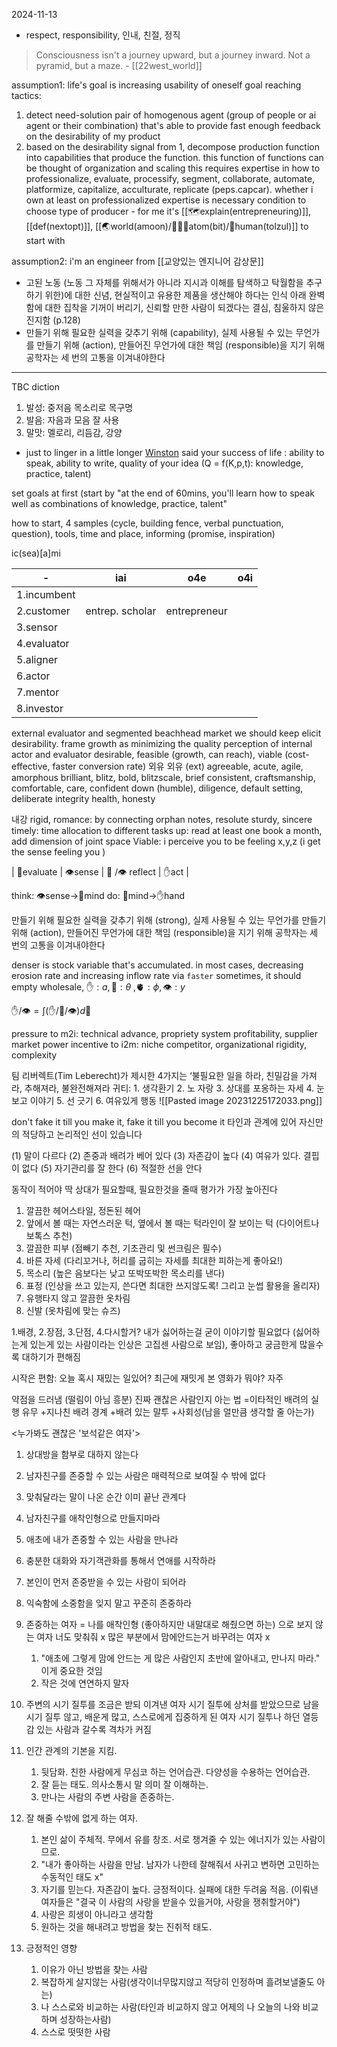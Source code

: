 2024-11-13
- respect, responsibility, 인내, 친절, 정직



> Consciousness isn't a journey upward, but a journey inward. Not a pyramid, but a maze. - [[22west_world]]

assumption1: life's goal is increasing usability of oneself
goal reaching tactics: 
1. detect need-solution pair of homogenous agent (group of people or ai agent or their combination) that's able to provide fast enough feedback on the desirability of my product
2. based on the desirability signal from 1, decompose production function into capabilities that produce the function. this function of functions can be thought of organization and scaling this requires expertise in how to professionalize, evaluate, processify, segment, collaborate, automate, platformize, capitalize,  acculturate,  replicate (peps.capcar). whether i own at least on professionalized expertise is necessary condition to choose type of producer - for me it's [[🗺️explain(entrepreneuring)]], [[def(nextopt)]], [[🌏world(amoon)/🤹🏼‍♂️atom(bit)/🌙human(tolzul)]] to start with

assumption2: i'm an engineer
from [[교양있는 엔지니어 감상문]]
- 고된 노동 (노동 그 자체를 위해서가 아니라 지시과 이해를 탐색하고 탁월함을 추구하기 위한)에 대한 신념, 현실적이고 유용한 제품을 생산해야 하다는 인식 아래 완벽함에 대한 집착을 기꺼이 버리기, 신뢰할 만한 사람이 되겠다는 결심, 침울하지 않은 진지함 (p.128)
- 만들기 위해 필요한 실력을 갖추기 위해 (capability), 실제 사용될 수 있는 무언가를 만들기 위해 (action), 만들어진 무언가에 대한 책임 (responsible)을 지기 위해 공학자는 세 번의 고통을 이겨내야한다

---
TBC
diction
1. 발성: 중저음 목소리로 목구명
2. 발음: 자음과 모음 잘 사용
3. 말맛: 멜로리, 리듬감, 강양
- just to linger in a little longer
[Winston](https://www.youtube.com/watch?v=jS-Jk9fT7uQ&ab_channel=JASONMEDIA) said your success of life : ability to speak, ability to write, quality of your idea (Q = f(K,p,t): knowledge, practice, talent)

set goals at first (start by "at the end of 60mins, you'll learn how to speak well as combinations of knowledge, practice, talent"

how to start, 4 samples (cycle, building fence, verbal punctuation, question), tools, time and place, informing (promise, inspiration)

ic(sea)[a]mi

| -           | iai             | o4e          | o4i |
| ----------- | --------------- | ------------ | --- |
| 1.incumbent |                 |              |     |
| 2.customer  | entrep. scholar | entrepreneur |     |
| 3.sensor    |                 |              |     |
| 4.evaluator |                 |              |     |
| 5.aligner   |                 |              |     |
| 6.actor     |                 |              |     |
| 7.mentor    |                 |              |     |
| 8.investor  |                 |              |     |
external evaluator and segmented beachhead market we should keep elicit desirability. 
frame growth as minimizing the quality perception of internal actor and evaluator
desirable, feasible (growth, can reach), viable (cost-effective, faster conversion rate)
외유
외유 (ext)
agreeable, acute, agile, amorphous
brilliant, blitz, bold, blitzscale, brief
consistent, craftsmanship, comfortable, care, confident
down (humble), diligence, default setting, deliberate
integrity
health, honesty

내강
rigid, romance: by connecting orphan notes, resolute
sturdy, sincere
timely: time allocation to different tasks
up: read at least one book a month, add dimension of joint space
Viable: 
i perceive you to be feeling x,y,z (i get the sense feeling you )

| 🧠evaluate | 👁️sense | 🧠 /👁️ reflect | ✋act |

think: 👁️sense->🧠mind
do: 🧠mind->✋hand


 만들기 위해 필요한 실력을 갖추기 위해 (strong), 실제 사용될 수 있는 무언가를 만들기 위해 (action), 만들어진 무언가에 대한 책임 (responsible)을 지기 위해 공학자는 세 번의 고통을 이겨내야한다

denser is stock variable that's accumulated. in most cases, decreasing erosion rate and increasing inflow rate via `faster`  sometimes, it should empty wholesale, 
$✋:a,🧠:\theta$ ,🫀$:\phi,👁️:y$

$✋/👁️ = \int (✋/🧠/👁️) d🧠$

pressure to m2i: technical advance, propriety system profitability, supplier market power
incentive to i2m: niche competitor, organizational rigidity, complexity

팀 리버렉트(Tim Leberecht)가 제시한 4가지는 ‘불필요한 일을 하라, 친밀감을 가져라, 추해져라, 불완전해져라
귀티: 1. 생각환기 2. 노 자랑 3. 상대를 포옹하는 자세 4. 눈 보고 이야기 5. 선 긋기 6. 여유있게 행동
![[Pasted image 20231225172033.png]]

don't fake it till you make it, fake it till you become it
타인과 관계에 있어 자신만의 적당하고 논리적인 선이 있습니다

(1) 말이 다르다 (2) 존중과 배려가 베어 있다 (3) 자존감이 높다 (4) 여유가 있다. 결핍이 없다 (5) 자기관리를 잘 한다 (6) 적절한 선을 안다

동작이 적어야
딱 상대가 필요할때, 필요한것을 줄때 평가가 가장 높아진다

1. 깔끔한 헤어스타일, 정돈된 헤어
2. 앞에서 볼 때는 자연스러운 턱, 옆에서 볼 때는 턱라인이 잘 보이는 턱 (다이어트나 보톡스 추천)
3. 깔끔한 피부 (점빼기 추천, 기초관리 및 썬크림은 필수)
4. 바른 자세 (다리꼬거나, 허리를 굽히는 자세를 최대한 피하는게 좋아요!)
5. 목소리 (높은 음보다는 낮고 또박또박한 목소리를 낸다)
6. 표정 (인상을 쓰고 있는지, 쓴다면 최대한 쓰지않도록! 그리고 눈썹 활용을 올리자)
7. 유행타지 않고 깔끔한 옷차림
8. 신발 (옷차림에 맞는 슈즈)

1.배경, 2.장점, 3.단점, 4.다시할거?
내가 싫어하는걸 굳이 이야기할 필요없다 (싫어하는게 있는게 있는 사람이라는 인상은 고집센 사람으로 보임), 좋아하고 궁금한게 많을수록 대하기가 편해짐

시작은 편함: 오늘 혹시 재밌는 일있어? 최근에 재밋게 본 영화가 뭐야? 자주

약점을 드러냄 (떨림이 아님 흥분)
진짜 괜찮은 사람인지 아는 법 =이타적인 배려의 실행 유무 +지나친 배려 경계 +배려 있는 말투 +사회성(남을 얼만큼 생각할 줄 아는가)

<누가봐도 괜찮은 '보석같은 여자'>
1. 상대방을 함부로 대하지 않는다
2. 남자친구를 존중할 수 있는 사람은 매력적으로 보여질 수 밖에 없다
3. 맞춰달라는 말이 나온 순간 이미 끝난 관계다
4. 남자친구를 애착인형으로 만들지마라
5. 애초에 내가 존중할 수 있는 사람을 만나라
6. 충분한 대화와 자기객관화를 통해서 연애를 시작하라
7. 본인이 먼저 존중받을 수 있는 사람이 되어라
8. 익숙함에 소중함을 잊지 말고 꾸준히 존중하라

1. 존중하는 여자 = 나를 애착인형 (좋아하지만 내말대로 해줬으면 하는) 으로 보지 않는 여자 너도 맞춰줘 x 많은 부분에서 맘에안드는거 바꾸려는 여자 x 
	1) "애초에 그렇게 맘에 안드는 게 많은 사람인지 초반에 알아내고, 만나지 마라." 이게 중요한 것임 
	2) 작은 것에 연연하지 말자 
2. 주변의 시기 질투를 조금은 받되 이겨낸 여자 시기 질투에 상처를 받았으므로 남을 시기 질투 않고, 배운게 많고, 스스로에게 집중하게 된 여자 시기 질투나 하던 열등감 있는 사람과 갈수록 격차가 커짐 
3. 인간 관계의 기본을 지킴. 
	1) 뒷담화. 친한 사람에게 무심코 하는 언어습관. 다양성을 수용하는 언어습관. 
	2) 잘 듣는 태도. 의사소통시 말 의미 잘 이해하는. 
	3) 만나는 사람의 주변 사람을 존중하는.
4. 잘 해줄 수밖에 없게 하는 여자. 
	1) 본인 삶이 주체적. 무에서 유를 창조. 서로 챙겨줄 수 있는 에너지가 있는 사람이므로. 
	2) "내가 좋아하는 사람을 만남. 남자가 나한테 잘해줘서 사귀고 변하면 고민하는 수동적인 태도 x" 
	3) 자기를 믿는다. 자존감이 높다. 긍정적이다. 실패에 대한 두려움 적음. (이뤄낸 여자들은 "결국 이 사람의 사랑을 받을수 있을거야, 사랑을 쟁취할거야")
	4) 사랑은 희생이 아니라고 생각함 
	5) 원하는 것을 해내려고 방법을 찾는 진취적 태도.
5. 긍정적인 영향
	1) 이유가 아닌 방법을 찾는 사람 
	2) 복잡하게 살지않는 사람(생각이너무많지않고 적당히 인정하며 흘려보낼줄도 아는) 
	3) 나 스스로와 비교하는 사람(타인과 비교하지 않고 어제의 나 오늘의 나와 비교하며 성장하는사람) 
	4) 스스로 떳떳한 사람

